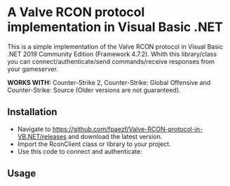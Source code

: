 # A Valve RCON protocol implementation in Visual Basic .NET
This is a simple implementation of the Valve RCON protocol in Visual Basic .NET 2019 Community Edition (Framework 4.7.2).
Whith this library/class you can connect/authenticate/send commands/receive responses from your gameserver.

**WORKS WITH:** Counter-Strike 2, Counter-Strike: Global Offensive and Counter-Strike: Source (Older versions are not guaranteed).
 
## Installation
- Navigate to https://github.com/fpaezf/Valve-RCON-protocol-in-VB.NET/releases and download the latest version.
- Import the RconClient class or library to your project.
- Use this code to connect and authenticate:

 

## Usage
